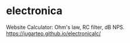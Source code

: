 # electronica
Website Calculator:
Ohm's law, RC filter, dB NPS.
https://jugarteo.github.io/electronicalc/
